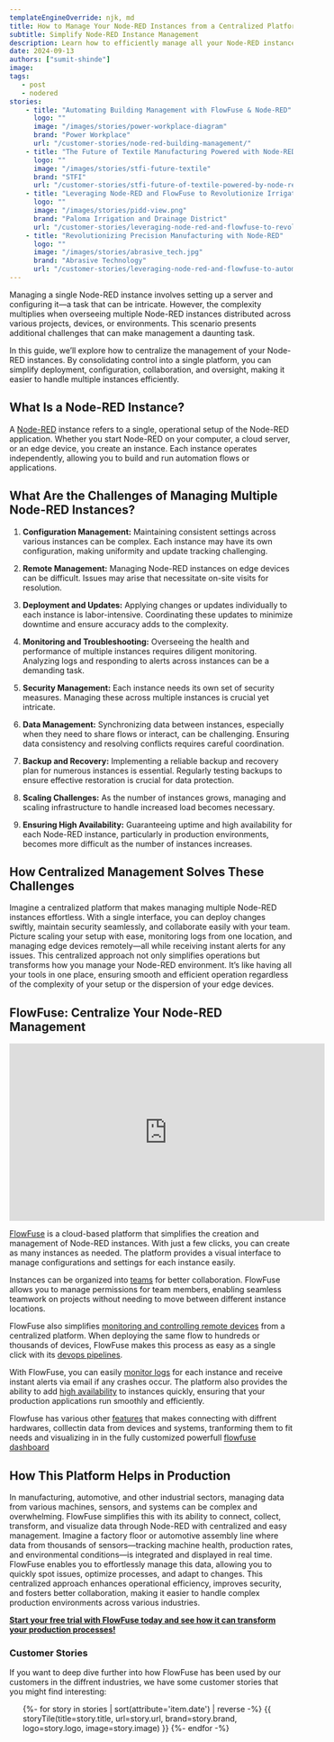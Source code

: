 ```yaml
---
templateEngineOverride: njk, md
title: How to Manage Your Node-RED Instances from a Centralized Platform
subtitle: Simplify Node-RED Instance Management
description: Learn how to efficiently manage all your Node-RED instances from a single location with FlowFuse, enhancing oversight and streamlining operations.
date: 2024-09-13
authors: ["sumit-shinde"]
image: 
tags:
   - post
   - nodered
stories:
    - title: "Automating Building Management with FlowFuse & Node-RED"
      logo: ""
      image: "/images/stories/power-workplace-diagram"
      brand: "Power Workplace"
      url: "/customer-stories/node-red-building-management/"
    - title: "The Future of Textile Manufacturing Powered with Node-RED"
      logo: ""
      image: "/images/stories/stfi-future-textile"
      brand: "STFI"
      url: "/customer-stories/stfi-future-of-textile-powered-by-node-red/"
    - title: "Leveraging Node-RED and FlowFuse to Revolutionize Irrigation"
      logo: ""
      image: "/images/stories/pidd-view.png"
      brand: "Paloma Irrigation and Drainage District"
      url: "/customer-stories/leveraging-node-red-and-flowfuse-to-revolutionize-irrigation"
    - title: "Revolutionizing Precision Manufacturing with Node-RED"
      logo: ""
      image: "/images/stories/abrasive_tech.jpg"
      brand: "Abrasive Technology"
      url: "/customer-stories/leveraging-node-red-and-flowfuse-to-automate-precision-manufacturing"
---
```




Managing a single Node-RED instance involves setting up a server and configuring it—a task that can be intricate. However, the complexity multiplies when overseeing multiple Node-RED instances distributed across various projects, devices, or environments. This scenario presents additional challenges that can make management a daunting task.

In this guide, we’ll explore how to centralize the management of your Node-RED instances. By consolidating control into a single platform, you can simplify deployment, configuration, collaboration, and oversight, making it easier to handle multiple instances efficiently.

## What Is a Node-RED Instance?

A [Node-RED](/node-red/) instance refers to a single, operational setup of the Node-RED application. Whether you start Node-RED on your computer, a cloud server, or an edge device, you create an instance. Each instance operates independently, allowing you to build and run automation flows or applications.

## What Are the Challenges of Managing Multiple Node-RED Instances?

1. **Configuration Management:** Maintaining consistent settings across various instances can be complex. Each instance may have its own configuration, making uniformity and update tracking challenging.

2. **Remote Management:** Managing Node-RED instances on edge devices can be difficult. Issues may arise that necessitate on-site visits for resolution.

3. **Deployment and Updates:** Applying changes or updates individually to each instance is labor-intensive. Coordinating these updates to minimize downtime and ensure accuracy adds to the complexity.

4. **Monitoring and Troubleshooting:** Overseeing the health and performance of multiple instances requires diligent monitoring. Analyzing logs and responding to alerts across instances can be a demanding task.

5. **Security Management:** Each instance needs its own set of security measures. Managing these across multiple instances is crucial yet intricate.

6. **Data Management:** Synchronizing data between instances, especially when they need to share flows or interact, can be challenging. Ensuring data consistency and resolving conflicts requires careful coordination.

7. **Backup and Recovery:** Implementing a reliable backup and recovery plan for numerous instances is essential. Regularly testing backups to ensure effective restoration is crucial for data protection.

8. **Scaling Challenges:** As the number of instances grows, managing and scaling infrastructure to handle increased load becomes necessary.

9. **Ensuring High Availability:** Guaranteeing uptime and high availability for each Node-RED instance, particularly in production environments, becomes more difficult as the number of instances increases.

## How Centralized Management Solves These Challenges

Imagine a centralized platform that makes managing multiple Node-RED instances effortless. With a single interface, you can deploy changes swiftly, maintain security seamlessly, and collaborate easily with your team. Picture scaling your setup with ease, monitoring logs from one location, and managing edge devices remotely—all while receiving instant alerts for any issues. This centralized approach not only simplifies operations but transforms how you manage your Node-RED environment. It’s like having all your tools in one place, ensuring smooth and efficient operation regardless of the complexity of your setup or the dispersion of your edge devices.

## FlowFuse: Centralize Your Node-RED Management

<iframe width="560" height="315" src="https://www.youtube.com/embed/PkuCa_wB5jU?autoplay=1" frameborder="0" allow="accelerometer; autoplay; clipboard-write; encrypted-media; gyroscope; picture-in-picture" allowfullscreen></iframe>

[FlowFuse](/) is a cloud-based platform that simplifies the creation and management of Node-RED instances. With just a few clicks, you can create as many instances as needed. The platform provides a visual interface to manage configurations and settings for each instance easily. 

Instances can be organized into [teams](/docs/user/team/#teams) for better collaboration. FlowFuse allows you to manage permissions for team members, enabling seamless teamwork on projects without needing to move between different instance locations.

FlowFuse also simplifies [monitoring and controlling remote devices](/solutions/device-management/) from a centralized platform. When deploying the same flow to hundreds or thousands of devices, FlowFuse makes this process as easy as a single click with its [devops pipelines](/docs/user/devops-pipelines/#devops-pipelines).

With FlowFuse, you can easily [monitor logs](/docs/user/logs/#logs) for each instance and receive instant alerts via email if any crashes occur. The platform also provides the ability to add [high availability](/docs/user/high-availability/) to instances quickly, ensuring that your production applications run smoothly and efficiently.

Flowfuse has various other [features](/product/features/) that makes connecting with diffrent hardwares, colllectin data from devices and systems, tranforming them to fit needs and visualizing in in the fully customized powerfull [flowfuse dashboard](dashboard.flowfuse.com)

## How This Platform Helps in Production

In manufacturing, automotive, and other industrial sectors, managing data from various machines, sensors, and systems can be complex and overwhelming. FlowFuse simplifies this with its ability to connect, collect, transform, and visualize data through Node-RED with centralized and easy management. Imagine a factory floor or automotive assembly line where data from thousands of sensors—tracking machine health, production rates, and environmental conditions—is integrated and displayed in real time. FlowFuse enables you to effortlessly manage this data, allowing you to quickly spot issues, optimize processes, and adapt to changes. This centralized approach enhances operational efficiency, improves security, and fosters better collaboration, making it easier to handle complex production environments across various industries.

[**Start your free trial with FlowFuse today and see how it can transform your production processes!**](https://app.flowfuse.com/account/create/)

### Customer Stories

If you want to deep dive further into how FlowFuse has been used by our customers in the diffrent industries, we have some customer stories that you might find interesting:

<ul class="grid grid-cols-1 sm:grid-cols-2 gap-4 px-0 list-none">
    {%- for story in stories | sort(attribute='item.date') | reverse -%}
    {{ storyTile(title=story.title, url=story.url, brand=story.brand, logo=story.logo, image=story.image) }}
    {%- endfor -%}
</ul>